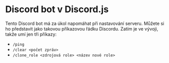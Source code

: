 # Discord bot v Discord.js

Tento Discord bot má za úkol napomáhat při nastavování serveru. Můžete si ho představit jako takovou příkazovou řádku Discordu. Zatím je ve vývoji, takže umí jen tři příkazy:
- `/ping`
- `/clear <počet zpráv>`
- `/clone_role <zdrojová role> <název nové role>`